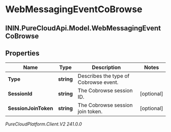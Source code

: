 # WebMessagingEventCoBrowse

## ININ.PureCloudApi.Model.WebMessagingEventCoBrowse

## Properties

|Name | Type | Description | Notes|
|------------ | ------------- | ------------- | -------------|
| **Type** | **string** | Describes the type of Cobrowse event. | |
| **SessionId** | **string** | The Cobrowse session ID. | [optional] |
| **SessionJoinToken** | **string** | The Cobrowse session join token. | [optional] |



_PureCloudPlatform.Client.V2 241.0.0_
